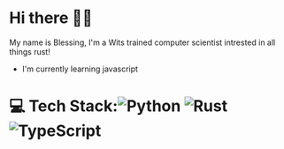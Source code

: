 # Hi there 👋🏾
My name is Blessing, I'm a Wits trained computer scientist intrested in all things rust!

- I'm currently learning javascript



# 💻 Tech Stack:![Python](https://img.shields.io/badge/python-3670A0?style=flat&logo=python&logoColor=ffdd54) ![Rust](https://img.shields.io/badge/rust-%23000000.svg?style=flat&logo=rust&logoColor=white)  ![TypeScript](https://img.shields.io/badge/typescript-%23000000.svg?style=flat&logo=typescript&logoColor=white)

